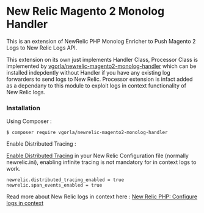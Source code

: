# New Relic Magento 2 Monolog Handler
This is an extension of NewRelic PHP Monolog Enricher to Push Magento 2 Logs to New Relic Logs API.

This extension on its own just implements Handler Class, Processor Class is implemented by [vgorla/newrelic-magento2-monolog-handler](https://github.com/vikramgorla/newrelic-magento2-monolog-processor) which can be installed indepdently without Handler if you have any existing log forwarders to send logs to New Relic.
Processor extension is infact added as a dependany to this module to exploit logs in context functionality of New Relic logs.

### Installation

Using Composer :

```
$ composer require vgorla/newrelic-magento2-monolog-handler
```

Enable Distributed Tracing :

[Enable Distributed Tracing](https://docs.newrelic.com/docs/distributed-tracing/enable-configure/language-agents-enable-distributed-tracing/#php-config) in your New Relic Configuration file (normally newrelic.ini), enabling infinite tracing is not mandatory for in context logs to work.
```
newrelic.distributed_tracing_enabled = true
newrelic.span_events_enabled = true
```
Read more about New Relic logs in context here : 
[New Relic PHP: Configure logs in context](https://docs.newrelic.com/docs/logs/enable-log-management-new-relic/configure-logs-context/configure-logs-context-php/#php-monolog)